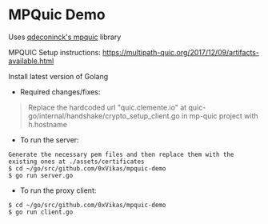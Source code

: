 # MPQuic Demo

Uses [qdeconinck's mpquic](https://github.com/qdeconinck/mp-quic/) library

MPQUIC Setup instructions: https://multipath-quic.org/2017/12/09/artifacts-available.html

Install latest version of Golang

- Required changes/fixes:
> Replace the hardcoded url "quic.clemente.io" at quic-go/internal/handshake/crypto_setup_client.go in mp-quic project with h.hostname


 - To run the server:
  ```
  Generate the necessary pem files and then replace them with the existing ones at ./assets/certificates
  $ cd ~/go/src/github.com/0xVikas/mpquic-demo
  $ go run server.go
  ```
  - To run the proxy client:
  ```
  $ cd ~/go/src/github.com/0xVikas/mpquic-demo
  $ go run client.go
  ```
